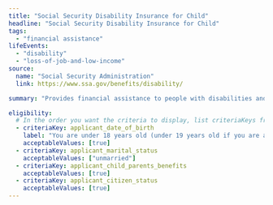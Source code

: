 ```yaml
---
title: "Social Security Disability Insurance for Child"
headline: "Social Security Disability Insurance for Child"
tags:
  - "financial assistance"
lifeEvents:
  - "disability"
  - "loss-of-job-and-low-income"
source:
  name: "Social Security Administration"
  link: https://www.ssa.gov/benefits/disability/

summary: "Provides financial assistance to people with disabilities and their family members."

eligibility:
  # In the order you want the criteria to display, list criteriaKeys from the csv here, each followed by a comma-separated list of which values indicate eligibility for that criteria. Wrap individual values in quotes if they have inner commas.
  - criteriaKey: applicant_date_of_birth
    label: "You are under 18 years old (under 19 years old if you are a full-time student in an elementary or secondary school)."
    acceptableValues: [true]
  - criteriaKey: applicant_marital_status
    acceptableValues: ["unmarried"]
  - criteriaKey: applicant_child_parents_benefits
    acceptableValues: [true]
  - criteriaKey: applicant_citizen_status
    acceptableValues: [true]
---
```

